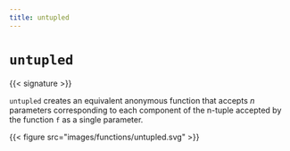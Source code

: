 ```yaml
---
title: untupled
---
```


# `untupled`

{{< signature >}}

`untupled` creates an equivalent anonymous function that accepts _n_ parameters
corresponding to each component of the n-tuple accepted by the function `f` as a
single parameter.

{{< figure src="images/functions/untupled.svg" >}}
